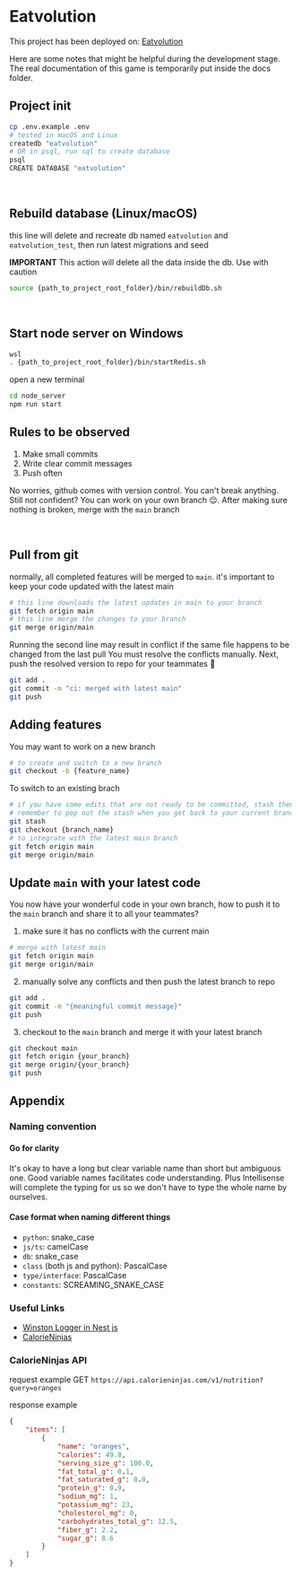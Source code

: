 # Eatvolution

This project has been deployed on: [Eatvolution](https://eatvolution.yt20chill.me)

Here are some notes that might be helpful during the development stage. The real documentation of this game is temporarily put inside the docs folder.

## Project init

```bash
cp .env.example .env
# tested in macOS and Linux
createdb "eatvolution"
# OR in psql, run sql to create database
psql
CREATE DATABASE "eatvolution"
```

&nbsp;


## Rebuild database (Linux/macOS)
this line will delete and recreate db named `eatvolution` and `eatvolution_test`, then run latest migrations and seed

**IMPORTANT** This action will delete all the data inside the db. Use with caution
```bash
source {path_to_project_root_folder}/bin/rebuildDb.sh
```

&nbsp;

## Start node server on Windows

```bash
wsl
. {path_to_project_root_folder}/bin/startRedis.sh
```
open a new terminal
```bash
cd node_server
npm run start
```

## Rules to be observed

1. Make small commits
2. Write clear commit messages
3. Push often

No worries, github comes with version control. You can't break anything.
Still not confident? You can work on your own branch 😌. After making sure nothing is broken, merge with the `main` branch

&nbsp;

## Pull from git

normally, all completed features will be merged to `main`.
it's important to keep your code updated with the latest main

```bash
# this line downloads the latest updates in main to your branch
git fetch origin main
# this line merge the changes to your branch
git merge origin/main
```

Running the second line may result in conflict if the same file happens to be changed from the last pull
You must resolve the conflicts manually. Next, push the resolved version to repo for your teammates 🥰

```bash
git add .
git commit -m "ci: merged with latest main"
git push
```

## Adding features

You may want to work on a new branch

```bash
# to create and switch to a new branch
git checkout -b {feature_name}
```

To switch to an existing brach

```bash
# if you have some edits that are not ready to be committed, stash them temporarily
# remember to pop out the stash when you get back to your current branch by git stash pop
git stash
git checkout {branch_name}
# to integrate with the latest main branch
git fetch origin main
git merge origin/main
```

## Update `main` with your latest code

You now have your wonderful code in your own branch, how to push it to the `main` branch and share it to all your teammates?

1. make sure it has no conflicts with the current main
```bash
# merge with latest main
git fetch origin main
git merge origin/main
```
2. manually solve any conflicts and then push the latest branch to repo
```bash
git add .
git commit -m "{meaningful commit message}"
git push
```

3. checkout to the `main` branch and merge it with your latest branch
```bash
git checkout main
git fetch origin {your_branch}
git merge origin/{your_branch}
git push
```

## Appendix

### Naming convention

#### Go for clarity

It's okay to have a long but clear variable name than short but ambiguous one. Good variable names facilitates code understanding. Plus Intellisense will complete the typing for us so we don't have to type the whole name by ourselves.

#### Case format when naming different things

- `python`: snake_case
- `js/ts`: camelCase
- `db`: snake_case
- `class` (both js and python): PascalCase
- `type/interface`: PascalCase
- `constants`: SCREAMING_SNAKE_CASE

### Useful Links

- [Winston Logger in Nest js](https://timothy.hashnode.dev/advance-your-nestjs-application-with-winston-logger-a-step-by-step-guide)
- [CalorieNinjas](https://calorieninjas.com/)
  &nbsp;

### CalorieNinjas API

request example
GET `https://api.calorieninjas.com/v1/nutrition?query=oranges`

response example

```json
{
	"items": [
		{
			"name": "oranges",
			"calories": 49.8,
			"serving_size_g": 100.0,
			"fat_total_g": 0.1,
			"fat_saturated_g": 0.0,
			"protein_g": 0.9,
			"sodium_mg": 1,
			"potassium_mg": 23,
			"cholesterol_mg": 0,
			"carbohydrates_total_g": 12.5,
			"fiber_g": 2.2,
			"sugar_g": 8.6
		}
	]
}
```
